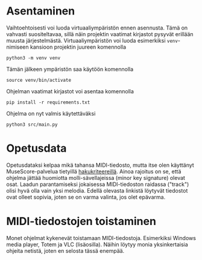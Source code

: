 # Asentaminen
Vaihtoehtoisesti voi luoda virtuaaliympäristön ennen asennusta. Tämä on vahvasti suositeltavaa, sillä näin projektin vaatimat kirjastot pysyvät erillään muusta järjestelmästä. Virtuaaliympäristön voi luoda esimerkiksi `venv`-nimiseen kansioon projektin juureen komennolla

`python3 -m venv venv`

Tämän jälkeen ympäristön saa käytöön komennolla

`source venv/bin/activate`

Ohjelman vaatimat kirjastot voi asentaa komennolla

`pip install -r requirements.txt`

Ohjelma on nyt valmis käytettäväksi

`python3 src/main.py`

# Opetusdata
Opetusdataksi kelpaa mikä tahansa MIDI-tiedosto, mutta itse olen käyttänyt MuseScore-palvelua tietyillä [hakukriteereillä](https://musescore.com/sheetmusic?instrument=2&instrumentation=114&license=to_share&recording_type=public-domain). Ainoa rajoitus on se, että ohjelma jättää huomiotta molli-sävellajeissa (minor key signature) olevat osat. Laadun parantamiseksi jokaisessa MIDI-tiedoston raidassa ("track") olisi hyvä olla vain yksi melodia. Edellä olevasta linkistä löytyvät tiedostot ovat olleet sopivia, joten se on varma valinta, jos olet epävarma.

# MIDI-tiedostojen toistaminen
Monet ohjelmat kykenevät toistamaan MIDI-tiedostoja. Esimerkiksi Windows media player, Totem ja VLC (lisäosilla). Näihin löytyy monia yksinkertaisia ohjeita netistä, joten en selosta tässä enempää.
